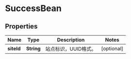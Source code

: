 
# SuccessBean

## Properties
Name | Type | Description | Notes
------------ | ------------- | ------------- | -------------
**siteId** | **String** | 站点标识，UUID格式。 |  [optional]



